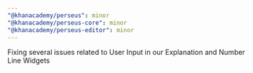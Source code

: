 ```yaml
---
"@khanacademy/perseus": minor
"@khanacademy/perseus-core": minor
"@khanacademy/perseus-editor": minor
---
```


Fixing several issues related to User Input in our Explanation and Number Line Widgets
